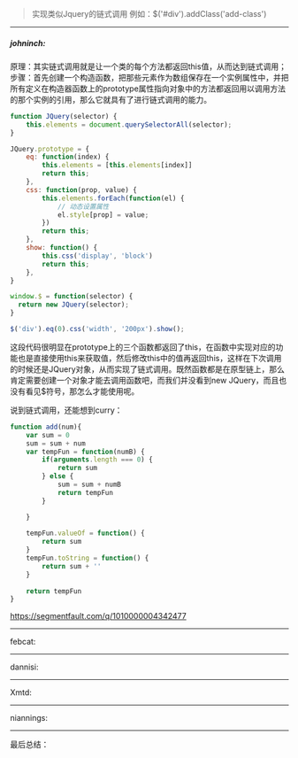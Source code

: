
> 实现类似Jquery的链式调用
> 例如：$('#div').addClass('add-class')

----
##### johninch:
原理：其实链式调用就是让一个类的每个方法都返回this值，从而达到链式调用；
步骤：首先创建一个构造函数，把那些元素作为数组保存在一个实例属性中，并把所有定义在构造器函数上的prototype属性指向对象中的方法都返回用以调用方法的那个实例的引用，那么它就具有了进行链式调用的能力。

```js
function JQuery(selector) {
    this.elements = document.querySelectorAll(selector);
}

JQuery.prototype = {
    eq: function(index) {
        this.elements = [this.elements[index]]
        return this;
    },
    css: function(prop, value) {
        this.elements.forEach(function(el) {
            // 动态设置属性
            el.style[prop] = value;
        })
        return this;
    },
    show: function() {
        this.css('display', 'block')
        return this;
    },
}

window.$ = function(selector) {
  return new JQuery(selector);
}

$('div').eq(0).css('width', '200px').show();
```
这段代码很明显在prototype上的三个函数都返回了this，在函数中实现对应的功能也是直接使用this来获取值，然后修改this中的值再返回this，这样在下次调用的时候还是JQuery对象，从而实现了链式调用。既然函数都是在原型链上，那么肯定需要创建一个对象才能去调用函数吧，而我们并没看到new JQuery，而且也没有看见$符号，那怎么才能使用呢。

说到链式调用，还能想到curry：
```js
function add(num){
    var sum = 0
    sum = sum + num
    var tempFun = function(numB) {
        if(arguments.length === 0) {
            return sum
        } else {
            sum = sum + numB
            return tempFun
        }

    }
    
    tempFun.valueOf = function() {
        return sum
    }
    tempFun.toString = function() {
        return sum + ''
    }
    
    return tempFun
}
```
https://segmentfault.com/q/1010000004342477

----
febcat:


----
dannisi:


----
Xmtd:



----
niannings:


----
最后总结：